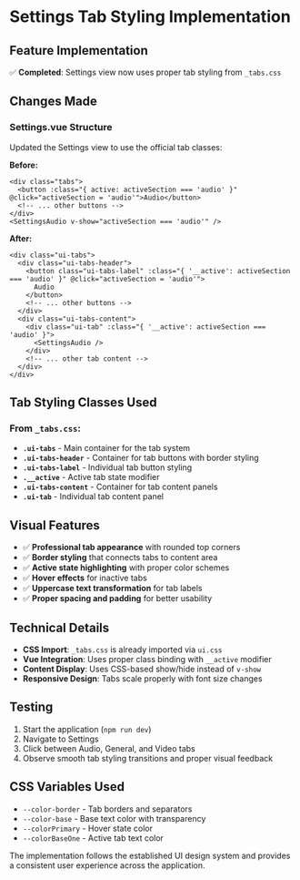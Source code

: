 # Settings Tab Styling Implementation

## Feature Implementation
✅ **Completed**: Settings view now uses proper tab styling from `_tabs.css`

## Changes Made

### Settings.vue Structure
Updated the Settings view to use the official tab classes:

**Before:**
```vue
<div class="tabs">
  <button :class="{ active: activeSection === 'audio' }" @click="activeSection = 'audio'">Audio</button>
  <!-- ... other buttons -->
</div>
<SettingsAudio v-show="activeSection === 'audio'" />
```

**After:**
```vue
<div class="ui-tabs">
  <div class="ui-tabs-header">
    <button class="ui-tabs-label" :class="{ '__active': activeSection === 'audio' }" @click="activeSection = 'audio'">
      Audio
    </button>
    <!-- ... other buttons -->
  </div>
  <div class="ui-tabs-content">
    <div class="ui-tab" :class="{ '__active': activeSection === 'audio' }">
      <SettingsAudio />
    </div>
    <!-- ... other tab content -->
  </div>
</div>
```

## Tab Styling Classes Used

### From `_tabs.css`:
- **`.ui-tabs`** - Main container for the tab system
- **`.ui-tabs-header`** - Container for tab buttons with border styling
- **`.ui-tabs-label`** - Individual tab button styling
- **`.__active`** - Active tab state modifier
- **`.ui-tabs-content`** - Container for tab content panels
- **`.ui-tab`** - Individual tab content panel

## Visual Features
- ✅ **Professional tab appearance** with rounded top corners
- ✅ **Border styling** that connects tabs to content area
- ✅ **Active state highlighting** with proper color schemes
- ✅ **Hover effects** for inactive tabs
- ✅ **Uppercase text transformation** for tab labels
- ✅ **Proper spacing and padding** for better usability

## Technical Details
- **CSS Import**: `_tabs.css` is already imported via `ui.css`
- **Vue Integration**: Uses proper class binding with `__active` modifier
- **Content Display**: Uses CSS-based show/hide instead of `v-show`
- **Responsive Design**: Tabs scale properly with font size changes

## Testing
1. Start the application (`npm run dev`)
2. Navigate to Settings
3. Click between Audio, General, and Video tabs
4. Observe smooth tab styling transitions and proper visual feedback

## CSS Variables Used
- `--color-border` - Tab borders and separators
- `--color-base` - Base text color with transparency
- `--colorPrimary` - Hover state color
- `--colorBaseOne` - Active tab text color

The implementation follows the established UI design system and provides a consistent user experience across the application.